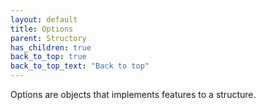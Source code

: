 ```yaml
---
layout: default
title: Options
parent: Structory
has_children: true
back_to_top: true
back_to_top_text: "Back to top"
---
```



Options are objects that implements features to a structure.

